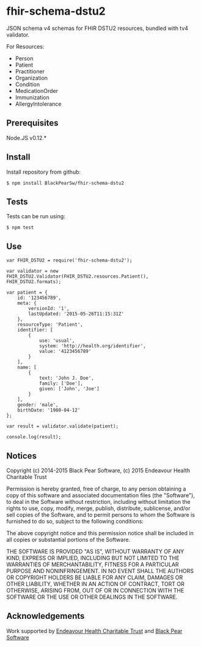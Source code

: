# fhir-schema-dstu2

JSON schema v4 schemas for FHIR DSTU2 resources, bundled with tv4 validator.

For Resources:
- Person
- Patient
- Practitioner
- Organization
- Condition
- MedicationOrder
- Immunization
- AllergyIntolerance

## Prerequisites

Node.JS v0.12.*

## Install

Install repository from github:

    $ npm install BlackPearSw/fhir-schema-dstu2

## Tests

Tests can be run using:

    $ npm test

## Use

    var FHIR_DSTU2 = require('fhir-schema-dstu2');

    var validator = new FHIR_DSTU2.Validator(FHIR_DSTU2.resources.Patient(), FHIR_DSTU2.formats);

    var patient = {
        id: '123456789',
        meta: {
            versionId: '1',
            lastUpdated: '2015-05-26T11:15:31Z'
        },
        resourceType: 'Patient',
        identifier: [
            {
                use: 'usual',
                system: 'http://health.org/identifier',
                value: '4123456789'
            }
        ],
        name: [
            {
                text: 'John J. Doe',
                family: ['Doe'],
                given: ['John', 'Joe']
            }
        ],
        gender: 'male',
        birthDate: '1980-04-12'
    };

    var result = validator.validate(patient);

    console.log(result);

## Notices

Copyright (c) 2014-2015 Black Pear Software, (c) 2015 Endeavour Health Charitable Trust

Permission is hereby granted, free of charge, to any person obtaining a copy of this software and associated documentation files (the "Software"), to deal in the Software without restriction, including without limitation the rights to use, copy, modify, merge, publish, distribute, sublicense, and/or sell copies of the Software, and to permit persons to whom the Software is furnished to do so, subject to the following conditions:

The above copyright notice and this permission notice shall be included in all copies or substantial portions of the Software.

THE SOFTWARE IS PROVIDED "AS IS", WITHOUT WARRANTY OF ANY KIND, EXPRESS OR IMPLIED, INCLUDING BUT NOT LIMITED TO THE WARRANTIES OF MERCHANTABILITY, FITNESS FOR A PARTICULAR PURPOSE AND NONINFRINGEMENT. IN NO EVENT SHALL THE AUTHORS OR COPYRIGHT HOLDERS BE LIABLE FOR ANY CLAIM, DAMAGES OR OTHER LIABILITY, WHETHER IN AN ACTION OF CONTRACT, TORT OR OTHERWISE, ARISING FROM, OUT OF OR IN CONNECTION WITH THE SOFTWARE OR THE USE OR OTHER DEALINGS IN THE SOFTWARE.

## Acknowledgements

Work supported by [Endeavour Health Charitable Trust](http://www.endeavourhealth.org/) and [Black Pear Software](https://www.blackpear.com)